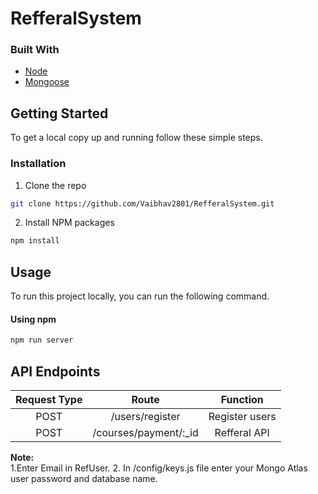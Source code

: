 # RefferalSystem

### Built With

* [Node](https://nodejs.org/en/)
* [Mongoose](https://www.npmjs.com/package/mongoose)



<!-- GETTING STARTED -->
## Getting Started

To get a local copy up and running follow these simple steps.

### Installation
 
1. Clone the repo
```sh
git clone https://github.com/Vaibhav2801/RefferalSystem.git
```
2. Install NPM packages
```sh
npm install
```
<!-- USAGE EXAMPLES -->
## Usage

To run this project locally, you can run the following command. 


#### Using npm
```sh
npm run server
```

## API Endpoints

|Request Type| Route | Function |
|:-----------:|:------:|:---------:|
| POST | /users/register | Register  users |
| POST | /courses/payment/:_id | Refferal API|


**Note:**  
1.Enter Email in RefUser.
2. In /config/keys.js file enter your Mongo Atlas user password and database name.

